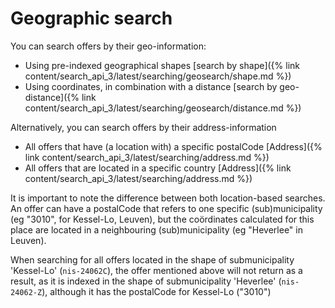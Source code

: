 ---
---

# Geographic search

You can search offers by their geo-information:

* Using pre-indexed geographical shapes [search by shape]({% link content/search_api_3/latest/searching/geosearch/shape.md %})
* Using coordinates, in combination with a distance [search by geo-distance]({% link content/search_api_3/latest/searching/geosearch/distance.md %})

Alternatively, you can search offers by their address-information

* All offers that have (a location with) a specific postalCode [Address]({% link content/search_api_3/latest/searching/address.md %})
* All offers that are located in a specific country [Address]({% link content/search_api_3/latest/searching/address.md %})

It is important to note the difference between both location-based searches. An offer can have a postalCode that refers to one specific (sub)municipality (eg "3010", for Kessel-Lo, Leuven), but the coördinates calculated for this place are located in a neighbouring (sub)municipality (eg "Heverlee" in Leuven).

When searching for all offers located in the shape of submunicipality 'Kessel-Lo' (`nis-24062C`), the offer mentioned above will not return as a result, as it is indexed in the shape of submunicipality 'Heverlee' (`nis-24062-Z`), although it has the postalCode for Kessel-Lo ("3010")
